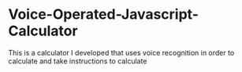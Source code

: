 # Voice-Operated-Javascript-Calculator
This is a calculator I developed that uses voice recognition in order to calculate and take instructions to calculate
